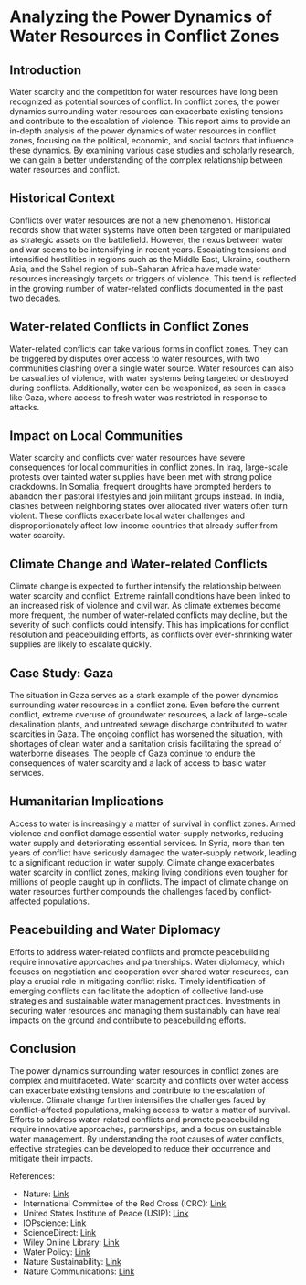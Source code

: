 # Analyzing the Power Dynamics of Water Resources in Conflict Zones

## Introduction

Water scarcity and the competition for water resources have long been recognized as potential sources of conflict. In conflict zones, the power dynamics surrounding water resources can exacerbate existing tensions and contribute to the escalation of violence. This report aims to provide an in-depth analysis of the power dynamics of water resources in conflict zones, focusing on the political, economic, and social factors that influence these dynamics. By examining various case studies and scholarly research, we can gain a better understanding of the complex relationship between water resources and conflict.

## Historical Context

Conflicts over water resources are not a new phenomenon. Historical records show that water systems have often been targeted or manipulated as strategic assets on the battlefield. However, the nexus between water and war seems to be intensifying in recent years. Escalating tensions and intensified hostilities in regions such as the Middle East, Ukraine, southern Asia, and the Sahel region of sub-Saharan Africa have made water resources increasingly targets or triggers of violence. This trend is reflected in the growing number of water-related conflicts documented in the past two decades.

## Water-related Conflicts in Conflict Zones

Water-related conflicts can take various forms in conflict zones. They can be triggered by disputes over access to water resources, with two communities clashing over a single water source. Water resources can also be casualties of violence, with water systems being targeted or destroyed during conflicts. Additionally, water can be weaponized, as seen in cases like Gaza, where access to fresh water was restricted in response to attacks.

## Impact on Local Communities

Water scarcity and conflicts over water resources have severe consequences for local communities in conflict zones. In Iraq, large-scale protests over tainted water supplies have been met with strong police crackdowns. In Somalia, frequent droughts have prompted herders to abandon their pastoral lifestyles and join militant groups instead. In India, clashes between neighboring states over allocated river waters often turn violent. These conflicts exacerbate local water challenges and disproportionately affect low-income countries that already suffer from water scarcity.

## Climate Change and Water-related Conflicts

Climate change is expected to further intensify the relationship between water scarcity and conflict. Extreme rainfall conditions have been linked to an increased risk of violence and civil war. As climate extremes become more frequent, the number of water-related conflicts may decline, but the severity of such conflicts could intensify. This has implications for conflict resolution and peacebuilding efforts, as conflicts over ever-shrinking water supplies are likely to escalate quickly.

## Case Study: Gaza

The situation in Gaza serves as a stark example of the power dynamics surrounding water resources in a conflict zone. Even before the current conflict, extreme overuse of groundwater resources, a lack of large-scale desalination plants, and untreated sewage discharge contributed to water scarcities in Gaza. The ongoing conflict has worsened the situation, with shortages of clean water and a sanitation crisis facilitating the spread of waterborne diseases. The people of Gaza continue to endure the consequences of water scarcity and a lack of access to basic water services.

## Humanitarian Implications

Access to water is increasingly a matter of survival in conflict zones. Armed violence and conflict damage essential water-supply networks, reducing water supply and deteriorating essential services. In Syria, more than ten years of conflict have seriously damaged the water-supply network, leading to a significant reduction in water supply. Climate change exacerbates water scarcity in conflict zones, making living conditions even tougher for millions of people caught up in conflicts. The impact of climate change on water resources further compounds the challenges faced by conflict-affected populations.

## Peacebuilding and Water Diplomacy

Efforts to address water-related conflicts and promote peacebuilding require innovative approaches and partnerships. Water diplomacy, which focuses on negotiation and cooperation over shared water resources, can play a crucial role in mitigating conflict risks. Timely identification of emerging conflicts can facilitate the adoption of collective land-use strategies and sustainable water management practices. Investments in securing water resources and managing them sustainably can have real impacts on the ground and contribute to peacebuilding efforts.

## Conclusion

The power dynamics surrounding water resources in conflict zones are complex and multifaceted. Water scarcity and conflicts over water access can exacerbate existing tensions and contribute to the escalation of violence. Climate change further intensifies the challenges faced by conflict-affected populations, making access to water a matter of survival. Efforts to address water-related conflicts and promote peacebuilding require innovative approaches, partnerships, and a focus on sustainable water management. By understanding the root causes of water conflicts, effective strategies can be developed to reduce their occurrence and mitigate their impacts.

References:

- Nature: [Link](https://www.nature.com/articles/d41586-023-03883-w)
- International Committee of the Red Cross (ICRC): [Link](https://www.icrc.org/en/document/having-access-water-increasingly-matter-survival-conflict-zones)
- United States Institute of Peace (USIP): [Link](https://www.usip.org/publications/2020/08/water-conflict-pathways-and-peacebuilding-strategies)
- IOPscience: [Link](https://iopscience.iop.org/article/10.1088/1748-9326/acbb8f)
- ScienceDirect: [Link](https://www.sciencedirect.com/science/article/pii/S0095069622000171)
- Wiley Online Library: [Link](https://wires.onlinelibrary.wiley.com/doi/full/10.1002/wat2.1480)
- Water Policy: [Link](https://iwaponline.com/wp/article/24/1/83/85409/Development-of-a-dynamics-based-model-for)
- Nature Sustainability: [Link](https://www.nature.com/articles/s41893-023-01068-x)
- Nature Communications: [Link](https://www.nature.com/articles/s41467-021-22194-0)